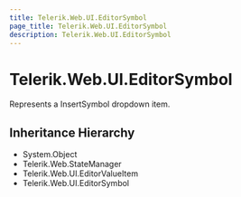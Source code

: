 ```yaml
---
title: Telerik.Web.UI.EditorSymbol
page_title: Telerik.Web.UI.EditorSymbol
description: Telerik.Web.UI.EditorSymbol
---
```


# Telerik.Web.UI.EditorSymbol

Represents a InsertSymbol dropdown item.

## Inheritance Hierarchy

* System.Object
* Telerik.Web.StateManager
* Telerik.Web.UI.EditorValueItem
* Telerik.Web.UI.EditorSymbol

